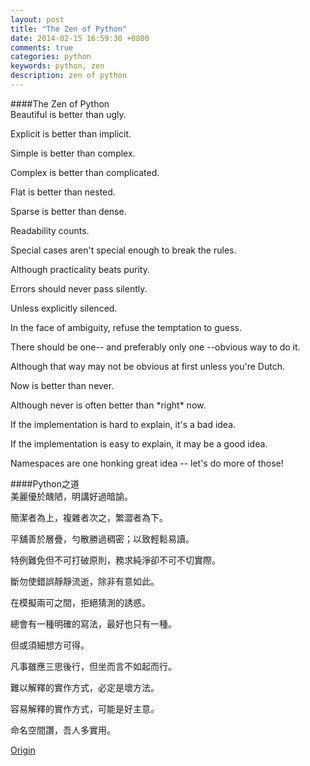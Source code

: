 ```yaml
---
layout: post
title: "The Zen of Python"
date: 2014-02-15 16:59:30 +0800
comments: true
categories: python
keywords: python, zen
description: zen of python
---
```


####The Zen of Python  
Beautiful is better than ugly.  
  
Explicit is better than implicit.  
  
Simple is better than complex.  
  
Complex is better than complicated.  
  
Flat is better than nested.<!--more-->  
  
Sparse is better than dense.  
  
Readability counts.  
  
Special cases aren't special enough to break the rules.  
  
Although practicality beats purity.  
  
Errors should never pass silently.  
  
Unless explicitly silenced.  
  
In the face of ambiguity, refuse the temptation to guess.  
  
There should be one-- and preferably only one --obvious way to do it.  
  
Although that way may not be obvious at first unless you're Dutch.  
  
Now is better than never.  
  
Although never is often better than \*right* now.  
  
If the implementation is hard to explain, it's a bad idea.  
  
If the implementation is easy to explain, it may be a good idea.  
  
Namespaces are one honking great idea -- let's do more of those!  
  
####Python之道  
美麗優於醜陋，明講好過暗諭。  
  
簡潔者為上，複雜者次之，繁澀者為下。  
  
平舖善於層疊，勻散勝過稠密；以致輕鬆易讀。  
  
特例難免但不可打破原則，務求純淨卻不可不切實際。  
  
斷勿使錯誤靜靜流逝，除非有意如此。  
  
在模擬兩可之間，拒絕猜測的誘惑。  
  
總會有一種明確的寫法，最好也只有一種。  
  
但或須細想方可得。  
  
凡事雖應三思後行，但坐而言不如起而行。  
  
難以解釋的實作方式，必定是壞方法。  
  
容易解釋的實作方式，可能是好主意。  
  
命名空間讚，吾人多實用。  

[Origin](http://wiki.python.org.tw/The%20Zen%20Of%20Python)